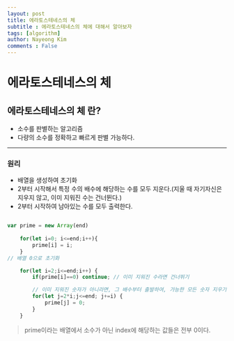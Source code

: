 ```yaml
---
layout: post
title: 에라토스테네스의 체
subtitle : 에라토스테네스의 체에 대해서 알아보자
tags: [algorithm]
author: Nayeong Kim
comments : False
---
```



# 에라토스테네스의 체

## 에라토스테네스의 체 란?

- 소수를 판별하는 알고리즘
- 다량의 소수를 정확하고 빠르게 판별 가능하다.

---

### 원리

- 배열을 생성하여 초기화
- 2부터 시작해서 특정 수의 배수에 해당하는 수를 모두 지운다.(지울 때 자기자신은 지우지 않고, 이미 지워진 수는 건너뛴다.)
- 2부터 시작하여 남아있는 수를 모두 출력한다.

```jsx

var prime = new Array(end)
    
    for(let i=0; i<=end;i++){
        prime[i] = i;
    }
// 배열 0으로 초기화

    for(let i=2;i<=end;i++) {
        if(prime[i]==0) continue; // 이미 지워진 수라면 건너뛰기

        // 이미 지워진 숫자가 아니라면, 그 배수부터 출발하여, 가능한 모든 숫자 지우기
        for(let j=2*i;j<=end; j+=i) {
            prime[j] = 0;
        }
    }

```

> prime이라는 배열에서 소수가 아닌 index에 해당하는 값들은 전부 0이다.
>